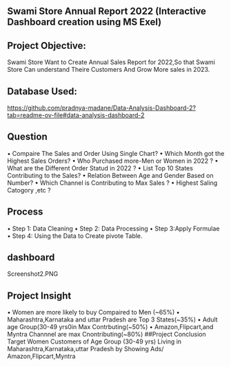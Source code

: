 ## Swami Store Annual Report 2022 (Interactive Dashboard creation using MS Exel)
## Project Objective:
Swami Store Want to Create Annual Sales Report for 2022,So that Swami  Store Can understand Theire Customers And Grow More sales in 2023.
## Database Used:
https://github.com/pradnya-madane/Data-Analysis-Dashboard-2?tab=readme-ov-file#data-analysis-dashboard-2

## Question 
•	Compaire The Sales and Order Using Single Chart?
•	Which Month got the Highest Sales Orders?
•	Who Purchased more-Men or Women in 2022 ?
•	What are the Different Order Statud in 2022 ?
•	List Top 10 States Contributing to the Sales?
•	Relation Between Age  and Gender  Based on Number?
•	Which Channel is Contributing to Max Sales ?
•	Highest Saling Catogory ,etc ?
 ## Process
•	Step 1: Data Cleaning
•	Step 2: Data Processing 
•	Step 3:Apply Formulae
•	Step 4: Using the Data to Create pivote  Table.
## dashboard
Screenshot2.PNG
## Project Insight 
•	Women are more likely to buy Compaired to Men (~65%)
•	Maharashtra,Karnataka and uttar Pradesh are Top 3 States(~35%)
•	Adult age Group(30-49 yrs0in Max Contrbuting(~50%)
•	Amazon,Flipcart,and Myntra Channnel are max Cnontributing(~80%)
##Project Conclusion
Target Women Customers of Age Group (30-49 yrs) Living in Maharashtra,Karnataka,uttar Pradesh by Showing Ads/ Amazon,Flipcart,Myntra




